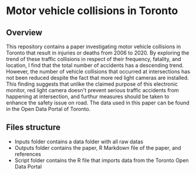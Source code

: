 # Motor vehicle collisions in Toronto

## Overview
This repository contains a paper investigating motor vehicle collisions in Toronto that result in injuries or deaths from 2006 to 2020. By exploring the trend of these traffic collisions in respect of their frequency, fatality, and location, I find that the total number of accidents has a descending trend. However, the number of vehicle collisions that occurred at intersections has not been reduced despite the fact that more red light cameras are installed. This finding suggests that unlike the claimed purpose of this electronic monitor, red light camera doesn't prevent serious traffic accidents from happening at intersection, and furthur measures should be taken to enhance the safety issue on road. The data used in this paper can be found in the Open Data Portal of Toronto.

## Files structure
- Inputs folder contains a data folder with all raw datas
- Outputs folder contains the paper, R Markdown file of the paper, and references
- Script folder contains the R file that imports data from the Toronto Open Data Portal

